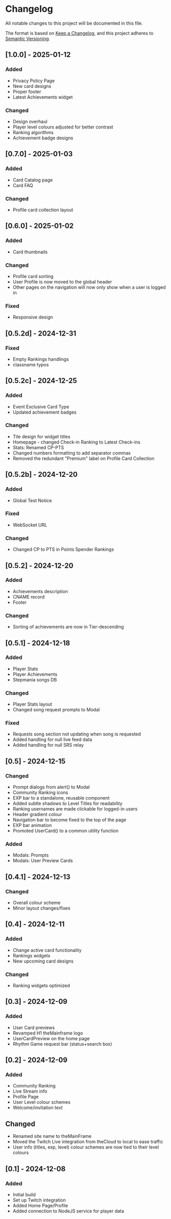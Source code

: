 # Changelog

All notable changes to this project will be documented in this file.

The format is based on [Keep a Changelog](https://keepachangelog.com/en/1.1.0/),
and this project adheres to [Semantic Versioning](https://semver.org/spec/v2.0.0.html).

## [1.0.0] - 2025-01-12
### Added
- Privacy Policy Page
- New card designs
- Proper footer
- Latest Achievements widget

### Changed
- Design overhaul
- Player level colours adjusted for better contrast
- Ranking algorithms
- Achievement badge designs

## [0.7.0] - 2025-01-03
### Added
- Card Catalog page
- Card FAQ

### Changed
- Profile card collection layout

## [0.6.0] - 2025-01-02
### Added
- Card thumbnails

### Changed
- Profile card sorting
- User Profile is now moved to the global header
- Other pages on the navigation will now only show when a user is logged in

### Fixed
- Responsive design

## [0.5.2d] - 2024-12-31
### Fixed
- Empty Rankings handlings
- classname typos

## [0.5.2c] - 2024-12-25
### Added
- Event Exclusive Card Type
- Updated achievement badges

### Changed
- Tile design for widget titles
- Homepage - changed Check-in Ranking to Latest Check-ins
- Stats: Renamed CP-PTS
- Changed numbers formatting to add separator commas
- Removed the redundant "Premium" label on Profile Card Collection

## [0.5.2b] - 2024-12-20
### Added
- Global Test Notice

### Fixed
- WebSocket URL

### Changed
- Changed CP to PTS in Points Spender Rankings

## [0.5.2] - 2024-12-20
### Added
- Achievements description
- CNAME record
- Footer

### Changed
- Sorting of achievements are now in Tier-descending

## [0.5.1] - 2024-12-18
### Added
- Player Stats
- Player Achievements
- Stepmania songs DB

### Changed
- Player Stats layout
- Changed song request prompts to Modal

### Fixed
- Requests song section not updating when song is requested
- Added handling for null live feed data
- Added handling for null SRS relay

## [0.5] - 2024-12-15
### Changed
- Prompt dialogs from alert() to Modal
- Community Ranking icons
- EXP bar to a standalone, reusable component
- Added subtle shadows to Level Titles for readability
- Ranking usernames are made clickable for logged-in users
- Header gradient colour
- Navigation bar to become fixed to the top of the page
- EXP bar animation
- Promoted UserCard() to a common utility function

### Added
- Modals: Prompts
- Modals: User Preview Cards

## [0.4.1] - 2024-12-13
### Changed
- Overall colour scheme
- Minor layout changes/fixes

## [0.4] - 2024-12-11
### Added
- Change active card functionality
- Rankings widgets
- New upcoming card designs

### Changed
- Ranking widgets optimized

## [0.3] - 2024-12-09
### Added
- User Card previews
- Revamped H1 theMainframe logo
- UserCardPreview on the home page
- Rhythm Game request bar (status+search box)

## [0.2] - 2024-12-09
### Added
- Community Ranking
- Live Stream info
- Profile Page
- User Level colour schemes
- Welcome/invitation text

## Changed
- Renamed site name to theMainFrame
- Moved the Twitch Live integration from theCloud to local to ease traffic
- User info (titles, exp, level) colour schemes are now tied to their level colours

## [0.1] - 2024-12-08
### Added
- Initial build
- Set up Twitch integration
- Added Home Page/Profile
- Added connection to NodeJS service for player data